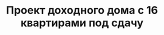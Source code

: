 ---
title: Проект доходного дома с 16 квартирами под сдачу
description: Готовый проект трехэтажного дома на 15 квартир с подвалом и эксплуатируемой кровлей. Комфортные апартаменты для сдачи в аренду.

layout: project
permalink: /proekty/:path
image: /images/proekty/mnogokvartirnye/dohodnyj-dom-na-16-kvartir-pod-sdachu-1_1920w.jpg

weight: 5300

project-title: Доходный дом на 16 квартир под сдачу
project-catalog-title: Дом с подвалом
project-name: MK-516
tiny-description: Доходный дом с подвалом на 16 квартир

short-description: "Максимально прибыльный проект доходного дома. Вся внутренняя площадь дома использована настолько рационально, что несдаваемой площади в проекте практически нет. Благодаря своим компактным размерам такой дом можно пстроить даже на маленьком участке. В доме 16 двухкомнатных квартир с эргономичной планировкой и с потрясающими угловыми окнами."

price-project: "240 000 р"
price-build:

area: "45"
basement: 1

related:
- MK-208
- MK-515
- MK-615

params:
- name: "Количество этажей"
  value: "3 + подвал"
- name: "Количество квартир"
  value: "16"
- name: "Площадь квартир"
  value: "21 - 31 м<sup>2</sup>"
- name: "Площадь здания"
  value: "528 м<sup>2</sup>"
- name: "Продаваемая площадь"
  value: "488 м<sup>2</sup>"
- name: "Площадь застройки"
  value: "172 м<sup>2</sup>"
- name: "Габаритные размеры"
  value: "12.24 x 13.64 м"
- name: "Высота этажа"
  value: "3.0 м"
- name: "Высота здания"
  value: "11.6 м"
- name: "Фундамент"
  value: "Монолитная плита"
- name: "Конструкция стен"
  value: "ЖБ каркас + газобетон"
- name: "Перекрытия"
  value: "Монолитный ж/б"
- name: "Облицовка стен"
  value: "Термопанель"

options:
- name: "Добавить или убрать этаж"
  value: "40 000 р"
- name: "Проект отопления"
  value: "90 000 р"
- name: "Водоснабжение, канализация"
  value: "80 000 р"
- name: "Проект электрики"
  value: "80 000 р"
- name: "Замена материала стен"
  value: "50 000 р"
- name: "Изменение фундамента"
  value: "50 000 р"
- name: "Перепланировка (перегородки)"
  value: "30 000 р"
- name: "Дизайн интерьера"
  value: "180 000 р"
---